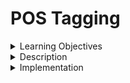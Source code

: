 # POS Tagging 

<details><summary>Learning Objectives</summary>

After completing this activity, participants should be able to:
- Understand Part of Speech tagging and their usecases
- Implement POS Tagging using NLTK

</details>

<details>

<summary>Description</summary>

Part of Speech(POS) Tagging refers to a task that identifies each token with their part of speech. Part of speech is a grammatical concept that denotes which role a word is playing in a sentence. The examples of them would be noun, verb, adverbs, adjectives, pronouns, etc. 

The significance of POS tagging lies in its ability to enhance the understanding and analysis of textual data. Without POS tagging, we would be limited to the vocabularies and frequencies of appearance in the text. However, by tagging each token with part of speech, it allows models to understand the context and the words usage in a sentence. 

POS tagging is employeed frequently in tasks such as sentiment analysis, syntax analysis, speech recognition, and grammar and style checking. Moreover, it is a precursor to Named Entity Recognition, which will be introduced in the next module.


</details>

<details>
<summary>Implementation</summary>
We will be using NLTK's POS Tagging class for the implementation

```python
from nltk.tag import pos_tag, pos_tag_sents
from nltk.tokenize import word_tokenize, sent_tokenize

sentence = "John's big idea isn't all that bad."
print(pos_tag(word_tokenize(sentence)))
# [('John', 'NNP'), ("'s", 'POS'), ('big', 'JJ'), ('idea', 'NN'), ('is', 'VBZ'), ("n't", 'RB'), ('all', 'PDT'), ('that', 'DT'), ('bad', 'JJ'), ('.', '.')]

# With multiple sentences, we can use pos_tag_sents function
multiple_sentences_text = "Can you really have too many pens? They all serve different purposes and one simply cannot have too many!"

# We first break it up to each sentence
sentence_tokens = sent_tokenize(multiple_sentences_text)

#and then word tokenize each sentence, so the structure is List[List[string]]
word_tok_mult_sents = [word_tokenize(sent) for sent in sentence_tokens]

# finally call the pos_tag_sents function
print(pos_tag_sents(word_tok_mult_sents))
# [[('Can', 'MD'),
#   ('you', 'PRP'),
#   ('really', 'RB'),
#   ('have', 'VB'),
#   ('too', 'RB'),
#   ('many', 'JJ'),
#   ('pens', 'NNS'),
#   ('?', '.')],
#  [('They', 'PRP'),
#   ('all', 'DT'),
#   ('serve', 'VBP'),
#   ('different', 'JJ'),
#   ('purposes', 'NNS'),
#   ('and', 'CC'),
#   ('one', 'CD'),
#   ('simply', 'RB'),
#   ('can', 'MD'),
#   ('not', 'RB'),
#   ('have', 'VB'),
#   ('too', 'RB'),
#   ('many', 'JJ'),
#   ('!', '.')]]

```

The following is the table of POS tags in the default NLTK tagset.
|Tag Name | Part of Speech                                                           |
|---------|--------------------------------------------------------------------------|
|CC       | Coordinating Conjunction                                                 |
|CD       | Cardinal Digit                                                           |
|DT       | Determiner                                                               |
|EX       | Existential There. Example: “there is” … think of it like “there exists” |
|FW       | Foreign Word.                                                            |
|IN       | Preposition/Subordinating Conjunction.                                   |
|JJ       | Adjective.                                                               |
|JJR      | Adjective, Comparative.                                                  |
|JJS      | Adjective, Superlative.                                                  |
|LS       | List Marker 1.                                                           |
|MD       | Modal.                                                                   |
|NN       | Noun, Singular.                                                          |
|NNS      | Noun Plural.                                                             |
|NNP      | Proper Noun, Singular.                                                   |
|NNP      | S Proper Noun, Plural.                                                   |
|PDT      | Predeterminer.                                                           |
|POS      | Possessive Ending. Example: parent’s                                     |
|PRP      | Personal Pronoun. Examples: I, he, she                                   |
|PRP      | $ Possessive Pronoun. Examples: my, his, hers                            |
|RB       | Adverb. Examples: very, silently,                                        |
|RBR      | Adverb, Comparative. Example: better                                     |
|RBS      | Adverb, Superlative. Example: best                                       |
|RP       | Particle. Example: give up                                               |
|TO       | to. Example: go ‘to’ the store.                                          |
|UH       | Interjection. Example: errrrrrrrm                                        |
|VB       | Verb, Base Form. Example: take                                           |
|VBD      | Verb, Past Tense. Example: took                                          |
|VBG      | Verb, Gerund/Present Participle. Example: taking                         |
|VBN      | Verb, Past Participle. Example: taken                                    |
|VBP      | Verb, Sing Present, non-3d take                                          |
|VBZ      | Verb, 3rd person sing. present takes                                     |
|WDT      | wh-determiner. Example: which                                            |
|WP       | wh-pronoun. Example: who, what                                           |
|WP$      | possessive wh-pronoun. Example: whose                                    |
|WRB      | wh-abverb. Example: where, when                                          |

</details>